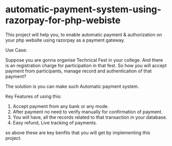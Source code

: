 # automatic-payment-system-using-razorpay-for-php-webiste
This project will help you, to enable automatic payment &amp; authorization on your php website using razorpay as a payment gateway.

Use Case: 
   
   Suppose you are gonna organise Technical Fest in your college. And there is an registration charge for participation in that fest. So how you will accept payment from participants, manage record and authentication of that payment?
   
   The solution is you can make such Automatic payment system.

   Key Features of using this:
   1. Accept payment from any bank or any mode.
   2. After payment no need to verify manually for confirmation of payment.
   3. You will have, all the records related to that transaction in your database.
   4. Easy refund, Live tracking of payments.

   so above these are key benfits that you will get by implementing this project.  
